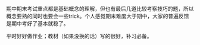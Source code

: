 期中期末考试重点都是基础概念的理解，但也有最后几道比较考察技巧的题，所以概念要熟的同时也要会一些trick。个人感觉期末难度大于期中，大家的普遍反馈是期中考好了基本就稳了。



平时好好做作业；教材（如果没换的话）写的很好，补习必备。